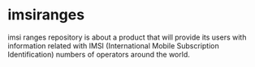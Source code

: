 imsiranges
==========

imsi ranges repository is about a product that will provide its users with information related with 
IMSI (International Mobile Subscription Identification) numbers of operators around the world.

